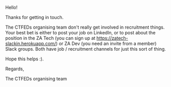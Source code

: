 Hello!

Thanks for getting in touch.

The CTFEDs organising team don't really get involved in recruitment things. Your best bet is either to post your job on LinkedIn, or to post about the position in the ZA Tech (you can sign up at https://zatech-slackin.herokuapp.com/) or ZA Dev (you need an invite from a member) Slack groups. Both have job / recruitment channels for just this sort of thing.

Hope this helps :).

Regards,

The CTFEDs organising team
